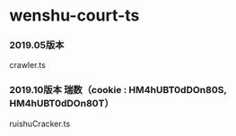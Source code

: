# wenshu-court-ts

### 2019.05版本
crawler.ts

### 2019.10版本 瑞数（cookie : HM4hUBT0dDOn80S, HM4hUBT0dDOn80T）
ruishuCracker.ts
